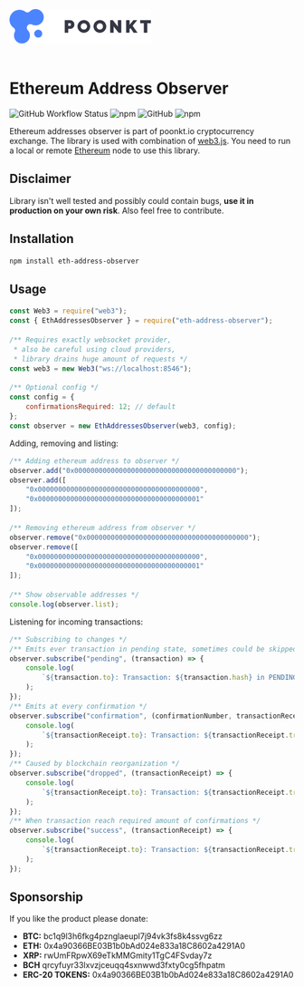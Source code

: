 <img style="margin-top: 30px; margin-bottom: 20px" src="assets/logo/poonkt-logo.svg" width="250" alt="poonkt" />

# Ethereum Address Observer

![GitHub Workflow Status][github-ci-status] ![npm][npm-downloads] ![GitHub][github-license] ![npm][npm-version]

Ethereum addresses observer is part of poonkt.io cryptocurrency exchange.
The library is used with combination of [web3.js](https://www.npmjs.com/package/web3).
You need to run a local or remote [Ethereum](https://www.ethereum.org/) node to use this library.

## Disclaimer

Library isn't well tested and possibly could contain bugs, **use it in production on your own risk**. Also feel free to contribute.

## Installation

```bash
npm install eth-address-observer
```

## Usage

```js
const Web3 = require("web3");
const { EthAddressesObserver } = require("eth-address-observer");

/** Requires exactly websocket provider,
 * also be careful using cloud providers,
 * library drains huge amount of requests */
const web3 = new Web3("ws://localhost:8546");

/** Optional config */
const config = {
	confirmationsRequired: 12; // default
};
const observer = new EthAddressesObserver(web3, config);
```

Adding, removing and listing:

```js
/** Adding ethereum address to observer */
observer.add("0x0000000000000000000000000000000000000000");
observer.add([
	"0x0000000000000000000000000000000000000000",
	"0x0000000000000000000000000000000000000001"
]);

/** Removing ethereum address from observer */
observer.remove("0x0000000000000000000000000000000000000000");
observer.remove([
	"0x0000000000000000000000000000000000000000",
	"0x0000000000000000000000000000000000000001"
]);

/** Show observable addresses */
console.log(observer.list);
```

Listening for incoming transactions:

```js
/** Subscribing to changes */
/** Emits ever transaction in pending state, sometimes could be skipped */
observer.subscribe("pending", (transaction) => {
	console.log(
		`${transaction.to}: Transaction: ${transaction.hash} in PENDING state`
	);
});
/** Emits at every confirmation */
observer.subscribe("confirmation", (confirmationNumber, transactionReceipt) => {
	console.log(
		`${transactionReceipt.to}: Transaction: ${transactionReceipt.transactionHash} new CONFIRMATION: ${confirmationNumber}, in block ${transactionReceipt.blockHash}`
	);
});
/** Caused by blockchain reorganization */
observer.subscribe("dropped", (transactionReceipt) => {
	console.log(
		`${transactionReceipt.to}: Transaction: ${transactionReceipt.transactionHash} is DROPPED from current block`
	);
});
/** When transaction reach required amount of confirmations */
observer.subscribe("success", (transactionReceipt) => {
	console.log(
		`${transactionReceipt.to}: Transaction: ${transactionReceipt.transactionHash} is CONFIRMED!`
	);
});
```

## Sponsorship

If you like the product please donate:

- **BTC:** bc1q9l3h6fkg4pznglaeupl7j94vk3fs8k4ssvg6zz
- **ETH:** 0x4a90366BE03B1b0bAd024e833a18C8602a4291A0
- **XRP:** rwUmFRpwX69eTkMMGmity1TgC4FSvday7z
- **BCH** qrcyfuyr33lxvzjceuqq4sxnwwd3fxty0cg5fhpatm
- **ERC-20 TOKENS:** 0x4a90366BE03B1b0bAd024e833a18C8602a4291A0

[github-ci-status]: https://img.shields.io/github/workflow/status/snitovets/eth-address-observer/test-ci?style=flat-square
[github-license]: https://img.shields.io/github/license/snitovets/eth-address-observer?style=flat-square
[npm-downloads]: https://img.shields.io/npm/dt/eth-address-observer?style=flat-square
[npm-version]: https://img.shields.io/npm/v/eth-address-observer?color=blue&style=flat-square
